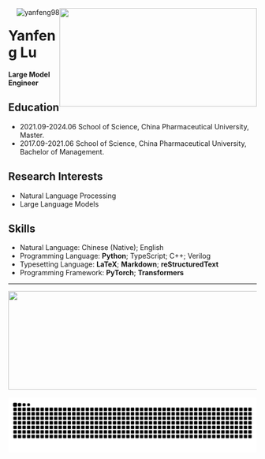 <img align="right" width="400" height="200" src="https://github-readme-stats.vercel.app/api/top-langs/?username=yanfeng98&size_weight=0.15&count_weight=0.5&layout=compact&theme=vision-friendly-dark">
<img align="right" src="https://komarev.com/ghpvc/?username=yanfeng98&style=for-the-badge&color=orange" alt="yanfeng98"/>

# Yanfeng Lu

**Large Model Engineer**

## Education

- 2021.09-2024.06 School of Science, China Pharmaceutical University, Master.
- 2017.09-2021.06 School of Science, China Pharmaceutical University, Bachelor of Management.

## Research Interests

- Natural Language Processing
- Large Language Models

## Skills

- Natural Language: Chinese (Native); English
- Programming Language: **Python**; TypeScript; C++; Verilog
- Typesetting Language: **LaTeX**; **Markdown**; **reStructuredText**
- Programming Framework: **PyTorch**; **Transformers**

---

<p align="center">
  <img width="600" height="200" src="https://github-readme-stats.vercel.app/api?username=yanfeng98&show_icons=true&theme=vision-friendly-dark">
</p>

![亮色](https://raw.githubusercontent.com/yanfeng98/yanfeng98/output/github-contribution-grid-snake.svg)
